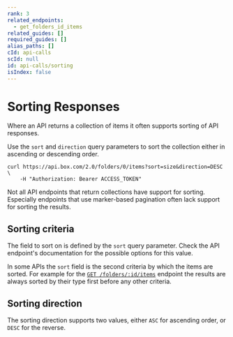 ```yaml
---
rank: 3
related_endpoints:
  - get_folders_id_items
related_guides: []
required_guides: []
alias_paths: []
cId: api-calls
scId: null
id: api-calls/sorting
isIndex: false
---
```

# Sorting Responses

Where an API returns a collection of items it often supports sorting of API responses.

Use the `sort` and `direction` query parameters to sort the collection either in ascending or descending order.

```curl
curl https://api.box.com/2.0/folders/0/items?sort=size&direction=DESC \
    -H "Authorization: Bearer ACCESS_TOKEN"
```

<Message type="warning">

Not all API endpoints that return collections have support for sorting. Especially endpoints that use marker-based pagination often lack support for sorting the results.

</Message>

## Sorting criteria

The field to sort on is defined by the `sort` query parameter. Check the API endpoint's documentation for the possible options for this value.

<Message type="notice">

In some APIs the `sort` field is the second criteria by which the items are sorted. For example for the [`GET /folders/:id/items`][get_folders_id_items] endpoint the results are always sorted by their type first before any other criteria.

</Message>

## Sorting direction

The sorting direction supports two values, either `ASC` for ascending order, or `DESC` for the reverse.

[get_folders_id_items]: endpoint://get_folders_id_items
